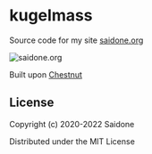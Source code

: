 # kugelmass

Source code for my site [saidone.org](http://saidone.org)

![saidone.org](https://i.postimg.cc/BvCSfgNw/kugelmass.png "saidone.org")

Built upon [Chestnut](https://github.com/plexus/chestnut)

## License
Copyright (c) 2020-2022 Saidone

Distributed under the MIT License
